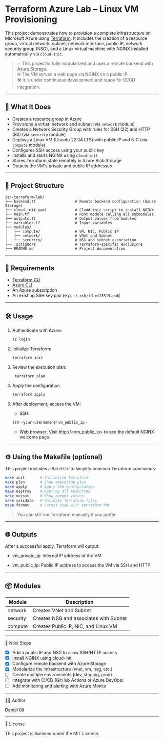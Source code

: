 # Terraform Azure Lab – Linux VM Provisioning

This project demonstrates how to provision a complete infrastructure on Microsoft Azure using [Terraform](https://www.terraform.io/). It includes the creation of a resource group, virtual network, subnet, network interface, public IP, network security group (NSG), and a Linux virtual machine with NGINX installed automatically via `cloud-init`.

> ✅ This project is fully modularized and uses a remote backend with Azure Storage.  
> 🌐 The VM serves a web page via NGINX on a public IP.  
> 🛠️ It is under continuous development and ready for CI/CD integration.

---

## 🚀 What It Does

- Creates a resource group in Azure  
- Provisions a virtual network and subnet (via `network` module)  
- Creates a Network Security Group with rules for SSH (22) and HTTP (80) (via `security` module)  
- Deploys a Linux VM (Ubuntu 22.04 LTS) with public IP and NIC (via `compute` module)  
- Configures SSH access using your public key  
- Installs and starts NGINX using `cloud-init`  
- Stores Terraform state remotely in Azure Blob Storage  
- Outputs the VM's private and public IP addresses  

---

## 📁 Project Structure

```plaintext
iac-terraform-lab/
├── backend.tf                  # Remote backend configuration (Azure Storage)
├── cloud-init.yaml             # Cloud-init script to install NGINX
├── main.tf                     # Root module calling all submodules
├── outputs.tf                  # Output values from modules
├── variables.tf                # Input variables
├── modules/
│   ├── compute/                # VM, NIC, Public IP
│   ├── network/                # VNet and Subnet
│   └── security/               # NSG and subnet association
├── .gitignore                  # Terraform-specific exclusions
├── README.md                   # Project documentation

```

---

## 🧰 Requirements

- [Terraform CLI](https://developer.hashicorp.com/terraform/downloads)  
- [Azure CLI](https://learn.microsoft.com/en-us/cli/azure/install-azure-cli)  
- An Azure subscription  
- An existing SSH key pair (e.g. `~/.ssh/id_ed25519.pub`)  

---

## 🛠️ Usage

1. Authenticate with Azure:

   ```bash
   az login
   ```
2. Initialize Terraform:
   ```bash
   terraform init
   ```
3. Review the execution plan:
   ```bash
    terraform plan
   ```
4. Apply the configuration 
   ```bash
   terraform apply
   ```
5. After deployment, access the VM:
   * SSH:
    ```bash
    ssh <your-username>@<vm_public_ip>
   ```
   * Web browser: Visit http://<vm_public_ip> to see the default NGINX welcome page.
---

## ⚙️ Using the Makefile (optional)

This project includes a `Makefile` to simplify common Terraform commands:
```bash
make init       # Initialize Terraform
make plan       # Show execution plan
make apply      # Apply the configuration
make destroy    # Destroy all resources
make output     # Show output values
make validate   # Validate Terraform files
make format     # Format code with terraform fmt
```
>You can still run Terraform manually if you prefer

---
## 🌐 Outputs

After a successful apply, Terraform will output:

   * vm_private_ip: Internal IP address of the VM

   * vm_public_ip: Public IP address to access the VM via SSH and HTTP

---

## 📦 Modules
| Module | Description|
| ------ | -----------|
| network | Creates VNet and Subnet |
| security| Creates NSG and associates with Subnet |
|compute | Creates Public IP, NIC, and Linux VM |

---
📌 Next Steps

* [x] Add a public IP and NSG to allow SSH/HTTP access
* [x] Install NGINX using cloud-init
* [x] Configure remote backend with Azure Storage
* [x] Modularize the infrastructure (vnet, vm, nsg, etc.)
* [ ] Create multiple environments (dev, staging, prod)
* [ ] Integrate with CI/CD (GitHub Actions or Azure DevOps)
* [ ] Add monitoring and alerting with Azure Monito
---
🧑‍💻 Author

Daniel Gil

---
📄 License

This project is licensed under the MIT License.